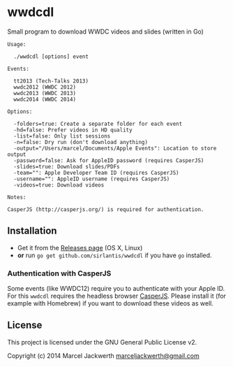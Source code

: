# wwdcdl

Small program to download WWDC videos and slides (written in Go)

```
Usage:

  ./wwdcdl [options] event

Events:

  tt2013 (Tech-Talks 2013)
  wwdc2012 (WWDC 2012)
  wwdc2013 (WWDC 2013)
  wwdc2014 (WWDC 2014)

Options:

  -folders=true: Create a separate folder for each event
  -hd=false: Prefer videos in HD quality
  -list=false: Only list sessions
  -n=false: Dry run (don't download anything)
  -output="/Users/marcel/Documents/Apple Events": Location to store output
  -password=false: Ask for AppleID password (requires CasperJS)
  -slides=true: Download slides/PDFs
  -team="": Apple Developer Team ID (requires CasperJS)
  -username="": AppleID username (requires CasperJS)
  -videos=true: Download videos

Notes:

CasperJS (http://casperjs.org/) is required for authentication.
```

## Installation

- Get it from the [Releases page](https://github.com/sirlantis/wwdcdl/releases) (OS X, Linux)
- **or** run `go get github.com/sirlantis/wwdcdl` if you have `go` installed.

### Authentication with CasperJS

Some events (like WWDC12) require you to authenticate with your Apple ID.
For this `wwdcdl` requires the headless browser [CasperJS](http://casperjs.org/).
Please install it (for example with Homebrew) if you want to download these videos as well.

## License

This project is licensed under the GNU General Public License v2.

Copyright (c) 2014 Marcel Jackwerth <marceljackwerth@gmail.com>
